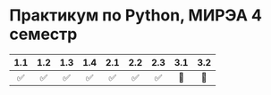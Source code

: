 # Практикум по Python, МИРЭА 4 семестр
| 1.1 | 1.2 | 1.3 | 1.4 | 2.1 | 2.2 | 2.3 | 3.1 | 3.2 |
|:---:|:---:|:---:|:---:|:---:|:---:|:---:|:---:|:---:|
| :white_check_mark: | :white_check_mark: | :white_check_mark: | :white_check_mark: | :white_check_mark: | :white_check_mark: | :white_check_mark: | :black_square_button: | :black_square_button: |
